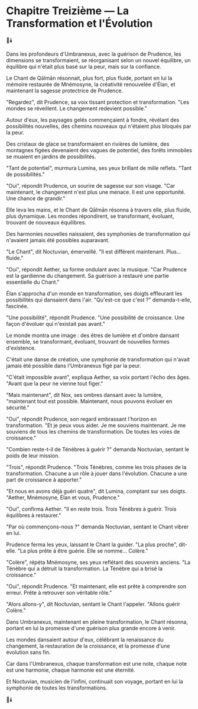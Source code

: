 # Chapitre Treizième — La Transformation et l'Évolution

🌌🕯️

Dans les profondeurs d'Umbranexus,
avec la guérison de Prudence,
les dimensions se transformaient,
se réorganisant selon un nouvel équilibre,
un équilibre qui n'était plus basé
sur la peur,
mais sur la confiance.

Le Chant de Qālmān résonnait,
plus fort,
plus fluide,
portant en lui la mémoire restaurée
de Mnémosyne,
la créativité renouvelée d'Élan,
et maintenant la sagesse protectrice
de Prudence.

"Regardez",
dit Prudence,
sa voix tissant protection et transformation.
"Les mondes se réveillent.
Le changement redevient possible."

Autour d'eux,
les paysages gelés
commençaient à fondre,
révélant des possibilités nouvelles,
des chemins nouveaux
qui n'étaient plus bloqués
par la peur.

Des cristaux de glace
se transformaient en rivières de lumière,
des montagnes figées
devenaient des vagues de potentiel,
des forêts immobiles
se muaient en jardins de possibilités.

"Tant de potentiel",
murmura Lumina,
ses yeux brillant de mille reflets.
"Tant de possibilités."

"Oui",
répondit Prudence,
un sourire de sagesse sur son visage.
"Car maintenant,
le changement n'est plus une menace.
Il est une opportunité.
Une chance de grandir."

Elle leva les mains,
et le Chant de Qālmān résonna
à travers elle,
plus fluide,
plus dynamique.
Les mondes répondirent,
se transformant,
évoluant,
trouvant de nouveaux équilibres.

Des harmonies nouvelles naissaient,
des symphonies de transformation
qui n'avaient jamais été possibles
auparavant.

"Le Chant",
dit Noctuvian,
émerveillé.
"Il est différent maintenant.
Plus... fluide."

"Oui",
répondit Aether,
sa forme ondulant avec la musique.
"Car Prudence est la gardienne
du changement.
Sa guérison a restauré
une partie essentielle du Chant."

Élan s'approcha
d'un monde en transformation,
ses doigts effleurant
les possibilités qui dansaient
dans l'air.
"Qu'est-ce que c'est ?"
demanda-t-elle,
fascinée.

"Une possibilité",
répondit Prudence.
"Une possibilité de croissance.
Une façon d'évoluer
qui n'existait pas avant."

Le monde montra une image :
des êtres de lumière et d'ombre
dansant ensemble,
se transformant,
évoluant,
trouvant de nouvelles formes
d'existence.

C'était une danse de création,
une symphonie de transformation
qui n'avait jamais été possible
dans l'Umbranexus figé par la peur.

"C'était impossible avant",
expliqua Aether,
sa voix portant l'écho des âges.
"Avant que la peur
ne vienne tout figer."

"Mais maintenant",
dit Nox,
ses ombres dansant avec la lumière,
"maintenant tout est possible.
Maintenant,
nous pouvons évoluer en sécurité."

"Oui",
répondit Prudence,
son regard embrassant
l'horizon en transformation.
"Et je peux vous aider.
Je me souviens maintenant.
Je me souviens de tous les chemins
de transformation.
De toutes les voies de croissance."

"Combien reste-t-il
de Ténèbres à guérir ?"
demanda Noctuvian,
sentant le poids de leur mission.

"Trois",
répondit Prudence.
"Trois Ténèbres,
comme les trois phases
de la transformation.
Chacune a un rôle à jouer
dans l'évolution.
Chacune a une part de croissance
à apporter."

"Et nous en avons déjà guéri quatre",
dit Lumina,
comptant sur ses doigts.
"Aether, Mnémosyne, Élan
et vous, Prudence."

"Oui",
confirma Aether.
"Il en reste trois.
Trois Ténèbres à guérir.
Trois équilibres à restaurer."

"Par où commençons-nous ?"
demanda Noctuvian,
sentant le Chant vibrer en lui.

Prudence ferma les yeux,
laissant le Chant la guider.
"La plus proche",
dit-elle.
"La plus prête à être guérie.
Elle se nomme... Colère."

"Colère",
répéta Mnémosyne,
ses yeux reflétant
des souvenirs anciens.
"La Ténèbre qui a détruit
la transformation.
La Ténèbre qui a brisé
la croissance."

"Oui",
répondit Prudence.
"Et maintenant,
elle est prête à comprendre
son erreur.
Prête à retrouver
son véritable rôle."

"Alors allons-y",
dit Noctuvian,
sentant le Chant l'appeler.
"Allons guérir Colère."

Dans Umbranexus,
maintenant en pleine transformation,
le Chant résonna,
portant en lui la promesse
d'une guérison plus grande
encore à venir.

Les mondes dansaient autour d'eux,
célébrant la renaissance du changement,
la restauration de la croissance,
et la promesse
d'une évolution sans fin.

Car dans l'Umbranexus,
chaque transformation est une note,
chaque note est une harmonie,
chaque harmonie est une éternité.

Et Noctuvian,
musicien de l'infini,
continuait son voyage,
portant en lui la symphonie
de toutes les transformations.

🌌🕯️ 